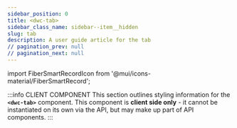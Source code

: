 ```yaml
---
sidebar_position: 0
title: <dwc-tab>
sidebar_class_name: sidebar--item__hidden
slug: tab
description: A user guide article for the tab
// pagination_prev: null
// pagination_next: null
---
```


import FiberSmartRecordIcon from '@mui/icons-material/FiberSmartRecord';

<DocChip chip='shadow' />

:::info CLIENT COMPONENT
This section outlines styling information for the **`<dwc-tab>`** component. This component is **client side only** - it cannot be instantiated on its own via the API, but may make up part of API components.
:::

<TableBuilder name="dwc-tab" />

